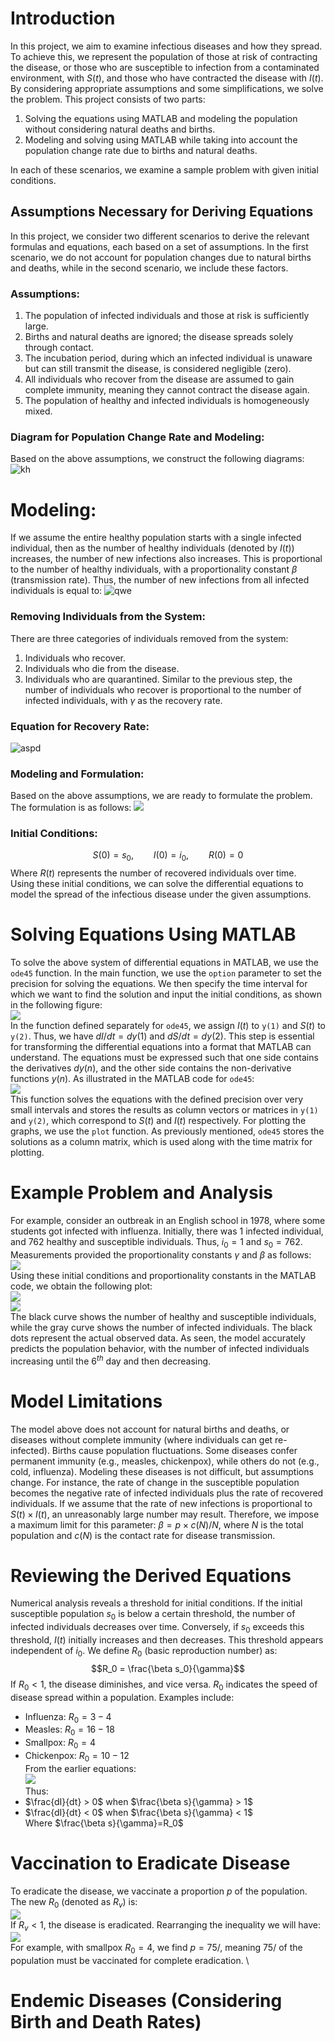 # Introduction
In this project, we aim to examine infectious diseases and how they spread. To achieve this, we represent the population of those at risk of contracting the disease, or those who are susceptible to infection from a contaminated environment, with $S(t)$, and those who have contracted the disease with $I(t)$. By considering appropriate assumptions and some simplifications, we solve the problem.
This project consists of two parts:
1.	Solving the equations using MATLAB and modeling the population without considering natural deaths and births.
2.	Modeling and solving using MATLAB while taking into account the population change rate due to births and natural deaths.

In each of these scenarios, we examine a sample problem with given initial conditions.

## Assumptions Necessary for Deriving Equations
In this project, we consider two different scenarios to derive the relevant formulas and equations, each based on a set of assumptions. In the first scenario, we do not account for population changes due to natural births and deaths, while in the second scenario, we include these factors.
### Assumptions:
1.	The population of infected individuals and those at risk is sufficiently large.
2.	Births and natural deaths are ignored; the disease spreads solely through contact.
3.	The incubation period, during which an infected individual is unaware but can still transmit the disease, is considered negligible (zero).
4.	All individuals who recover from the disease are assumed to gain complete immunity, meaning they cannot contract the disease again.
5.	The population of healthy and infected individuals is homogeneously mixed.

### Diagram for Population Change Rate and Modeling:

Based on the above assumptions, we construct the following diagrams:
![kh](Figures/1.png)
# Modeling:
If we assume the entire healthy population starts with a single infected individual, then as the number of healthy individuals (denoted by ${I(t)}$) increases, the number of new infections also increases. This is proportional to the number of healthy individuals, with a proportionality constant $\beta$ (transmission rate). Thus, the number of new infections from all infected individuals is equal to:
![qwe](https://github.com/hamidnakhaei/infectious_diseases_population_dynamics/blob/53ce15120eb10232ec85d6cda51f3ce36606ddf9/Figures/2.png)
### Removing Individuals from the System:
There are three categories of individuals removed from the system:
1.	Individuals who recover.
2.	Individuals who die from the disease.
3.	Individuals who are quarantined.
Similar to the previous step, the number of individuals who recover is proportional to the number of infected individuals, with $\gamma$ as the recovery rate.
### Equation for Recovery Rate: <br />
![[aspd](Figures/3.png)](https://github.com/hamidnakhaei/infectious_diseases_population_dynamics/blob/898a7a302e96823705d31c8ed8d57759c36a0ad5/Figures/3.png)

### Modeling and Formulation:
Based on the above assumptions, we are ready to formulate the problem. The formulation is as follows:
![](https://github.com/hamidnakhaei/infectious_diseases_population_dynamics/blob/898a7a302e96823705d31c8ed8d57759c36a0ad5/Figures/4.png)
### Initial Conditions:
$$S(0) = s_0 , \qquad  I(0)=i_0, \qquad  R(0)=0$$
Where $R(t)$ represents the number of recovered individuals over time. \
Using these initial conditions, we can solve the differential equations to model the spread of the infectious disease under the given assumptions.

# Solving Equations Using MATLAB
To solve the above system of differential equations in MATLAB, we use the `ode45` function. In the main function, we use the `option` parameter to set the precision for solving the equations. We then specify the time interval for which we want to find the solution and input the initial conditions, as shown in the following figure: \
![](https://github.com/hamidnakhaei/infectious_diseases_population_dynamics/blob/18cef8a392685af526f96711670ab08165999309/Figures/5.png) \
In the function defined separately for `ode45`, we assign ${I(t)}$ to `y(1)` and $S(t)$ to `y(2)`. Thus, we have $dI/dt = dy(1)$ and $dS/dt=dy(2)$. This step is essential for transforming the differential equations into a format that MATLAB can understand. The equations must be expressed such that one side contains the derivatives $dy(n)$, and the other side contains the non-derivative functions $y(n)$. As illustrated in the MATLAB code for `ode45`:\
![](https://github.com/hamidnakhaei/infectious_diseases_population_dynamics/blob/b34b263da264fa8ac7649a85a604afeed4b58203/Figures/6.png) \
This function solves the equations with the defined precision over very small intervals and stores the results as column vectors or matrices in `y(1)` and `y(2)`, which correspond to $S(t)$ and $I(t)$ respectively. For plotting the graphs, we use the `plot` function. As previously mentioned, `ode45` stores the solutions as a column matrix, which is used along with the time matrix for plotting.
# Example Problem and Analysis
For example, consider an outbreak in an English school in 1978, where some students got infected with influenza. Initially, there was 1 infected individual, and 762 healthy and susceptible individuals. Thus, $i_0=1$ and $s_0=762$. Measurements provided the proportionality constants $\gamma$ and $\beta$ as follows: \
![](https://github.com/hamidnakhaei/infectious_diseases_population_dynamics/blob/b34b263da264fa8ac7649a85a604afeed4b58203/Figures/7.png) \
Using these initial conditions and proportionality constants in the MATLAB code, we obtain the following plot: \
![](https://github.com/hamidnakhaei/infectious_diseases_population_dynamics/blob/b34b263da264fa8ac7649a85a604afeed4b58203/Figures/8.png) \
![](https://github.com/hamidnakhaei/infectious_diseases_population_dynamics/blob/b34b263da264fa8ac7649a85a604afeed4b58203/Figures/9.png) \
The black curve shows the number of healthy and susceptible individuals, while the gray curve shows the number of infected individuals. The black dots represent the actual observed data. As seen, the model accurately predicts the population behavior, with the number of infected individuals increasing until the $6^{th}$ day and then decreasing.
# Model Limitations
The model above does not account for natural births and deaths, or diseases without complete immunity (where individuals can get re-infected). Births cause population fluctuations. Some diseases confer permanent immunity (e.g., measles, chickenpox), while others do not (e.g., cold, influenza). Modeling these diseases is not difficult, but assumptions change. For instance, the rate of change in the susceptible population becomes the negative rate of infected individuals plus the rate of recovered individuals.
If we assume that the rate of new infections is proportional to $S(t) \times I(t)$, an unreasonably large number may result. Therefore, we impose a maximum limit for this parameter: $\beta = p \times c(N)/N$, where $N$ is the total population and $c(N)$ is the contact rate for disease transmission.
# Reviewing the Derived Equations
Numerical analysis reveals a threshold for initial conditions. If the initial susceptible population $s_0$ is below a certain threshold, the number of infected individuals decreases over time. Conversely, if $s_0$ exceeds this threshold, $I(t)$ initially increases and then decreases. This threshold appears independent of $i_0$. We define $R_0$ (basic reproduction number) as:
$$R_0 = \frac{\beta s_0}{\gamma}$$
If $R_0<1$, the disease diminishes, and vice versa. $R_0$ indicates the speed of disease spread within a population. Examples include:
-	Influenza: $R_0 = 3−4$
-	Measles: $R_0 = 16−18$
-	Smallpox: $R_0=4$
-	Chickenpox: $R_0=10−12$ \
From the earlier equations: \
![](https://github.com/hamidnakhaei/infectious_diseases_population_dynamics/blob/b34b263da264fa8ac7649a85a604afeed4b58203/Figures/10.png) \
Thus:
- $\frac{dI}{dt} > 0$ when $\frac{\beta s}{\gamma} > 1$
- $\frac{dI}{dt} < 0$ when $\frac{\beta s}{\gamma} < 1$ \
Where $\frac{\beta s}{\gamma}=R_0$
# Vaccination to Eradicate Disease
To eradicate the disease, we vaccinate a proportion $p$ of the population. The new $R_0$ (denoted as $R_v$) is: \
![](https://github.com/hamidnakhaei/infectious_diseases_population_dynamics/blob/b34b263da264fa8ac7649a85a604afeed4b58203/Figures/12.png) \
If $R_v < 1$, the disease is eradicated. Rearranging the inequality we will have: \
![](https://github.com/hamidnakhaei/infectious_diseases_population_dynamics/blob/b34b263da264fa8ac7649a85a604afeed4b58203/Figures/13.png) \
For example, with smallpox $R_0 = 4$, we find $p = 75/%$, meaning $75/%$ of the population must be vaccinated for complete eradication. \
# Endemic Diseases (Considering Birth and Death Rates)

